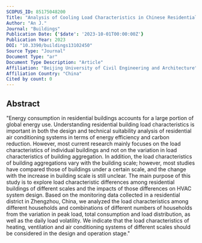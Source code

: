 ```yaml
---
SCOPUS_ID: 85175048200
Title: "Analysis of Cooling Load Characteristics in Chinese Residential Districts for HVAC System Design"
Author: "An J."
Journal: "Buildings"
Publication Date: {'$date': '2023-10-01T00:00:00Z'}
Publication Year: 2023
DOI: "10.3390/buildings13102450"
Source Type: "Journal"
Document Type: "ar"
Document Type Description: "Article"
Affiliation: "Beijing University of Civil Engineering and Architecture"
Affiliation Country: "China"
Cited by count: 0
---
```


## Abstract
"Energy consumption in residential buildings accounts for a large portion of global energy use. Understanding residential building load characteristics is important in both the design and technical suitability analysis of residential air conditioning systems in terms of energy efficiency and carbon reduction. However, most current research mainly focuses on the load characteristics of individual buildings and not on the variation in load characteristics of building aggregation. In addition, the load characteristics of building aggregations vary with the building scale; however, most studies have compared those of buildings under a certain scale, and the change with the increase in building scale is still unclear. The main purpose of this study is to explore load characteristic differences among residential buildings of different scales and the impacts of those differences on HVAC system design. Based on the monitoring data collected in a residential district in Zhengzhou, China, we analyzed the load characteristics among different households and combinations of different numbers of households from the variation in peak load, total consumption and load distribution, as well as the daily load volatility. We indicate that the load characteristics of heating, ventilation and air conditioning systems of different scales should be considered in the design and operation stage."
